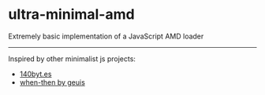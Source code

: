 # ultra-minimal-amd
Extremely basic implementation of a JavaScript AMD loader

---

Inspired by other minimalist js projects:
- [140byt.es](http://140byt.es/)
- [when-then by geuis](https://github.com/geuis/when-then)
